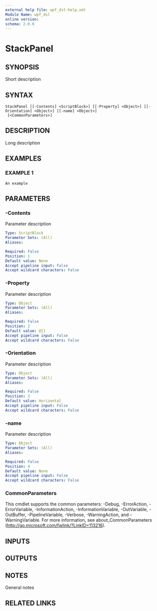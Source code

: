 ```yaml
---
external help file: wpf_dsl-help.xml
Module Name: wpf_dsl
online version:
schema: 2.0.0
---
```


# StackPanel

## SYNOPSIS
Short description

## SYNTAX

```
StackPanel [[-Contents] <ScriptBlock>] [[-Property] <Object>] [[-Orientation] <Object>] [[-name] <Object>]
 [<CommonParameters>]
```

## DESCRIPTION
Long description

## EXAMPLES

### EXAMPLE 1
```
An example
```

## PARAMETERS

### -Contents
Parameter description

```yaml
Type: ScriptBlock
Parameter Sets: (All)
Aliases:

Required: False
Position: 1
Default value: None
Accept pipeline input: False
Accept wildcard characters: False
```

### -Property
Parameter description

```yaml
Type: Object
Parameter Sets: (All)
Aliases:

Required: False
Position: 2
Default value: @{}
Accept pipeline input: False
Accept wildcard characters: False
```

### -Orientation
Parameter description

```yaml
Type: Object
Parameter Sets: (All)
Aliases:

Required: False
Position: 3
Default value: Horizontal
Accept pipeline input: False
Accept wildcard characters: False
```

### -name
Parameter description

```yaml
Type: Object
Parameter Sets: (All)
Aliases:

Required: False
Position: 4
Default value: None
Accept pipeline input: False
Accept wildcard characters: False
```

### CommonParameters
This cmdlet supports the common parameters: -Debug, -ErrorAction, -ErrorVariable, -InformationAction, -InformationVariable, -OutVariable, -OutBuffer, -PipelineVariable, -Verbose, -WarningAction, and -WarningVariable.
For more information, see about_CommonParameters (http://go.microsoft.com/fwlink/?LinkID=113216).

## INPUTS

## OUTPUTS

## NOTES
General notes

## RELATED LINKS
